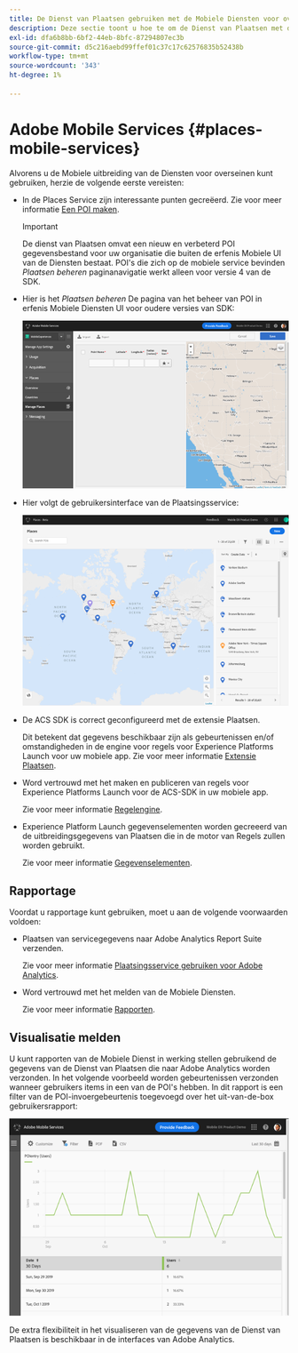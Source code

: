 ```yaml
---
title: De Dienst van Plaatsen gebruiken met de Mobiele Diensten voor overseinen
description: Deze sectie toont u hoe te om de Dienst van Plaatsen met de Mobiele Diensten voor overseinen te gebruiken.
exl-id: dfa6b8bb-6bf2-44eb-8bfc-87294807ec3b
source-git-commit: d5c216aebd99ffef01c37c17c62576835b52438b
workflow-type: tm+mt
source-wordcount: '343'
ht-degree: 1%

---
```


# Adobe Mobile Services {#places-mobile-services}

Alvorens u de Mobiele uitbreiding van de Diensten voor overseinen kunt gebruiken, herzie de volgende eerste vereisten:

* In de Places Service zijn interessante punten gecreëerd. Zie voor meer informatie [Een POI maken](/help/poi-mgmt-ui/create-a-poi-ui.md).

  >[!IMPORTANT]
  >
  >De dienst van Plaatsen omvat een nieuw en verbeterd POI gegevensbestand voor uw organisatie die buiten de erfenis Mobiele UI van de Diensten bestaat. POI&#39;s die zich op de mobiele service bevinden *Plaatsen beheren* paginanavigatie werkt alleen voor versie 4 van de SDK.

* Hier is het *Plaatsen beheren* De pagina van het beheer van POI in erfenis Mobiele Diensten UI voor oudere versies van SDK:

  ![Verouderde gebruikersinterface](/help/assets/legacy-location-v4-ui.png)

* Hier volgt de gebruikersinterface van de Plaatsingsservice:

  ![Gebruikerinterface voor POI-beheer van service plaatsen](/help/assets/places-ui.png)

* De ACS SDK is correct geconfigureerd met de extensie Plaatsen.

  Dit betekent dat gegevens beschikbaar zijn als gebeurtenissen en/of omstandigheden in de engine voor regels voor Experience Platforms Launch voor uw mobiele app. Zie voor meer informatie [Extensie Plaatsen](/help/places-ext-aep-sdks/places-extension/places-extension.md).

* Word vertrouwd met het maken en publiceren van regels voor Experience Platforms Launch voor de ACS-SDK in uw mobiele app.

  Zie voor meer informatie [Regelengine](https://aep-sdks.gitbook.io/docs/using-mobile-extensions/mobile-core/rules-engine).

* Experience Platform Launch gegevenselementen worden gecreeerd van de uitbreidingsgegevens van Plaatsen die in de motor van Regels zullen worden gebruikt.

  Zie voor meer informatie [Gegevenselementen](https://aep-sdks.gitbook.io/docs/using-mobile-extensions/mobile-core/rules-engine#data-elements).

## Rapportage

Voordat u rapportage kunt gebruiken, moet u aan de volgende voorwaarden voldoen:

* Plaatsen van servicegegevens naar Adobe Analytics Report Suite verzenden.

  Zie voor meer informatie [Plaatsingsservice gebruiken voor Adobe Analytics](/help/use-places-with-other-solutions/places-adobe-analytics/use-places-adobe-analytics.md).

* Word vertrouwd met het melden van de Mobiele Diensten.

  Zie voor meer informatie [Rapporten](https://experienceleague.adobe.com/docs/discontinued/using/mobile-services.html).

## Visualisatie melden

U kunt rapporten van de Mobiele Dienst in werking stellen gebruikend de gegevens van de Dienst van Plaatsen die naar Adobe Analytics worden verzonden. In het volgende voorbeeld worden gebeurtenissen verzonden wanneer gebruikers items in een van de POI&#39;s hebben. In dit rapport is een filter van de POI-invoergebeurtenis toegevoegd over het uit-van-de-box gebruikersrapport:

![Visualisatie rapporteren](/help/assets/report-visualize.png)

De extra flexibiliteit in het visualiseren van de gegevens van de Dienst van Plaatsen is beschikbaar in de interfaces van Adobe Analytics.

